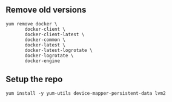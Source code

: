 ## Remove old versions
```
yum remove docker \
       docker-client \
       docker-client-latest \
       docker-common \
       docker-latest \
       docker-latest-logrotate \
       docker-logrotate \
       docker-engine
```

## Setup the repo
```
yum install -y yum-utils device-mapper-persistent-data lvm2
```
